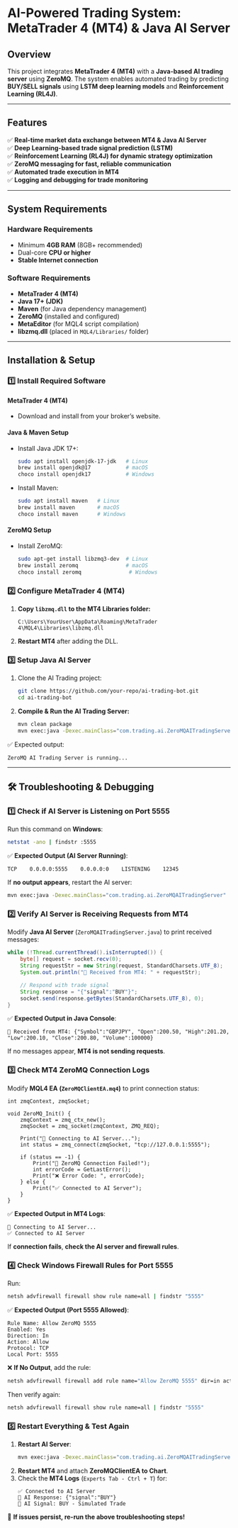 # **AI-Powered Trading System: MetaTrader 4 (MT4) & Java AI Server**

## **Overview**
This project integrates **MetaTrader 4 (MT4)** with a **Java-based AI trading server** using **ZeroMQ**. The system enables automated trading by predicting **BUY/SELL signals** using **LSTM deep learning models** and **Reinforcement Learning (RL4J)**.

---

## **Features**
✅ **Real-time market data exchange between MT4 & Java AI Server**  
✅ **Deep Learning-based trade signal prediction (LSTM)**  
✅ **Reinforcement Learning (RL4J) for dynamic strategy optimization**  
✅ **ZeroMQ messaging for fast, reliable communication**  
✅ **Automated trade execution in MT4**  
✅ **Logging and debugging for trade monitoring**

---

## **System Requirements**
### **Hardware Requirements**
- Minimum **4GB RAM** (8GB+ recommended)
- Dual-core **CPU or higher**
- **Stable Internet connection**

### **Software Requirements**
- **MetaTrader 4 (MT4)**
- **Java 17+ (JDK)**
- **Maven** (for Java dependency management)
- **ZeroMQ** (installed and configured)
- **MetaEditor** (for MQL4 script compilation)
- **libzmq.dll** (placed in `MQL4/Libraries/` folder)

---

## **Installation & Setup**
### **1️⃣ Install Required Software**
#### **MetaTrader 4 (MT4)**
- Download and install from your broker’s website.

#### **Java & Maven Setup**
- Install Java JDK 17+:  
  ```sh
  sudo apt install openjdk-17-jdk   # Linux
  brew install openjdk@17           # macOS
  choco install openjdk17           # Windows
  ```
- Install Maven:  
  ```sh
  sudo apt install maven   # Linux
  brew install maven       # macOS
  choco install maven      # Windows
  ```

#### **ZeroMQ Setup**
- Install ZeroMQ:  
  ```sh
  sudo apt-get install libzmq3-dev  # Linux
  brew install zeromq               # macOS
  choco install zeromq               # Windows
  ```

### **2️⃣ Configure MetaTrader 4 (MT4)**
1. **Copy `libzmq.dll` to the MT4 Libraries folder:**  
   ```
   C:\Users\YourUser\AppData\Roaming\MetaTrader 4\MQL4\Libraries\libzmq.dll
   ```
2. **Restart MT4** after adding the DLL.

### **3️⃣ Setup Java AI Server**
1. Clone the AI Trading project:
   ```sh
   git clone https://github.com/your-repo/ai-trading-bot.git
   cd ai-trading-bot
   ```
2. **Compile & Run the AI Trading Server:**
   ```sh
   mvn clean package
   mvn exec:java -Dexec.mainClass="com.trading.ai.ZeroMQAITradingServer"
   ```
✅ Expected output:
```
ZeroMQ AI Trading Server is running...
```

---

## **🛠 Troubleshooting & Debugging**

### **1️⃣ Check if AI Server is Listening on Port 5555**  
Run this command on **Windows**:  
```sh
netstat -ano | findstr :5555
```
✅ **Expected Output (AI Server Running)**:  
```
TCP    0.0.0.0:5555    0.0.0.0:0    LISTENING    12345
```
If **no output appears**, restart the AI server:  
```sh
mvn exec:java -Dexec.mainClass="com.trading.ai.ZeroMQAITradingServer"
```

### **2️⃣ Verify AI Server is Receiving Requests from MT4**  
Modify **Java AI Server** (`ZeroMQAITradingServer.java`) to print received messages:  
```java
while (!Thread.currentThread().isInterrupted()) {
    byte[] request = socket.recv(0);
    String requestStr = new String(request, StandardCharsets.UTF_8);
    System.out.println("📩 Received from MT4: " + requestStr);

    // Respond with trade signal
    String response = "{"signal":"BUY"}";
    socket.send(response.getBytes(StandardCharsets.UTF_8), 0);
}
```
✅ **Expected Output in Java Console**:  
```
📩 Received from MT4: {"Symbol":"GBPJPY", "Open":200.50, "High":201.20, "Low":200.10, "Close":200.80, "Volume":100000}
```  
If no messages appear, **MT4 is not sending requests**.

### **3️⃣ Check MT4 ZeroMQ Connection Logs**  
Modify **MQL4 EA (`ZeroMQClientEA.mq4`)** to print connection status:  
```mql4
int zmqContext, zmqSocket;

void ZeroMQ_Init() {
    zmqContext = zmq_ctx_new();
    zmqSocket = zmq_socket(zmqContext, ZMQ_REQ);
    
    Print("🔗 Connecting to AI Server...");
    int status = zmq_connect(zmqSocket, "tcp://127.0.0.1:5555");
    
    if (status == -1) {
        Print("🚨 ZeroMQ Connection Failed!");
        int errorCode = GetLastError();
        Print("❌ Error Code: ", errorCode);
    } else {
        Print("✅ Connected to AI Server");
    }
}
```
✅ **Expected Output in MT4 Logs**:  
```
🔗 Connecting to AI Server...
✅ Connected to AI Server
```
If **connection fails**, **check the AI server and firewall rules**.

### **4️⃣ Check Windows Firewall Rules for Port 5555**  
Run:  
```sh
netsh advfirewall firewall show rule name=all | findstr "5555"
```
✅ **Expected Output (Port 5555 Allowed)**:  
```
Rule Name: Allow ZeroMQ 5555
Enabled: Yes
Direction: In
Action: Allow
Protocol: TCP
Local Port: 5555
```
❌ **If No Output**, add the rule:  
```sh
netsh advfirewall firewall add rule name="Allow ZeroMQ 5555" dir=in action=allow protocol=TCP localport=5555
```
Then verify again:  
```sh
netsh advfirewall firewall show rule name=all | findstr "5555"
```

### **5️⃣ Restart Everything & Test Again**  
1. **Restart AI Server**:  
   ```sh
   mvn exec:java -Dexec.mainClass="com.trading.ai.ZeroMQAITradingServer"
   ```
2. **Restart MT4** and attach **ZeroMQClientEA to Chart**.
3. Check the **MT4 Logs** (`Experts Tab - Ctrl + T`) for:  
   ```
   ✅ Connected to AI Server
   📩 AI Response: {"signal":"BUY"}
   🚀 AI Signal: BUY - Simulated Trade
   ```

🚀 **If issues persist, re-run the above troubleshooting steps!**

